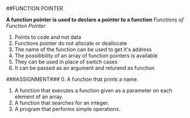 ##FUNCTION POINTER

**A function pointer is used to declare a pointer to a function**
*Functions of Function Pointer*
1. Points to code and not data
2. Functions pointer do not allocate or deallocate
3. The name of the function can be used to get it's address
4. The possibbility of an array of function pointers is available
5. They can be used in place of switch cases
6. It can be passed as an argument and returend as function

###ASSIGNMENT###
0. A function that prints a name.
1. A function that executes a function given as a parameter on each element of an array.
2. A function that searches for an integer.
3. A program that performs simple operations.
